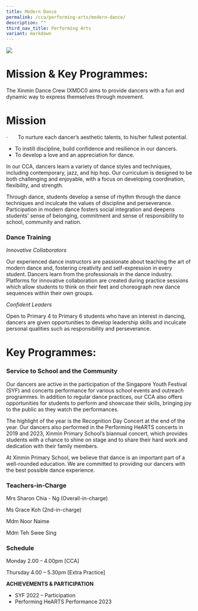 ```yaml
---
title: Modern Dance
permalink: /cca/performing-arts/modern-dance/
description: ""
third_nav_title: Performing Arts
variant: markdown
---
```

![](/images/CCA/modern%20dance%20s.jpg)

       

# **Mission & Key Programmes:**

The Xinmin Dance Crew (XMDC0 aims to provide dancers with a fun and dynamic way to express themselves through movement.

# **Mission**

·       To nurture each dancer’s aesthetic talents, to his/her fullest potential.

*   To instill discipline, build confidence and resilience in our dancers.
*   To develop a love and an appreciation for dance.

In our CCA, dancers learn a variety of dance styles and techniques, including contemporary, jazz, and hip hop. Our curriculum is designed to be both challenging and enjoyable, with a focus on developing coordination, flexibility, and strength. 

Through dance, students develop a sense of rhythm through the dance techniques and inculcate the values of discipline and perseverance. Participation in modern dance fosters social integration and deepens students’ sense of belonging, commitment and sense of responsibility to school, community and nation. 


### **Dance Training**

_Innovative Collaborators_

Our experienced dance instructors are passionate about teaching the art of modern dance and, fostering creativity and self-expression in every student. Dancers learn from the professionals in the dance industry. Platforms for innovative collaboration are created during practice sessions which allow students to think on their feet and choreograph new dance sequences within their own groups.

_Confident Leaders_

Open to Primary 4 to Primary 6 students who have an interest in dancing, dancers are given opportunities to develop leadership skills and inculcate personal qualities such as responsibility and perseverance.

# **Key Programmes:**

### **Service to School and the Community**

Our dancers are active in the participation of the Singapore Youth Festival (SYF) and concerts performance for various school events and outreach programmes. In addition to regular dance practices, our CCA also offers opportunities for students to perform and showcase their skills, bringing joy to the public as they watch the performances.

The highlight of the year is the Recognition Day Concert at the end of the year. Our dancers also performed in the Performing HeARTS concerts in 2019 and 2023, Xinmin Primary School’s biannual concert, which provides students with a chance to shine on stage and to share their hard work and dedication with their family members.

At Xinmin Primary School, we believe that dance is an important part of a well-rounded education. We are committed to providing our dancers with the best possible dance experience. 


### Teachers-in-Charge

Mrs Sharon Chia - Ng (Overall-in-charge)

Ms Grace Koh (2nd-in-charge)

Mdm Noor Naime

Mdm Teh Swee Sing

### Schedule

Monday 2.00 – 4.00pm \[CCA\]

Thursday 4.00 – 5.30pm \[Extra Practice\]

**ACHIEVEMENTS & PARTICIPATION**

*   SYF 2022 – Participation
*   Performing HeARTS Performance 2023